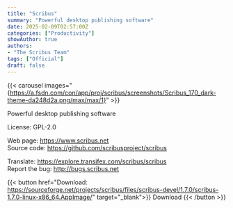 ```yaml
---
title: "Scribus"
summary: "Powerful desktop publishing software"
date: 2025-02-09T02:57:00Z
categories: ["Productivity"]
showAuthor: true
authors:
- "The Scribus Team"
tags: ["Official"]
draft: false
---
```


{{< carousel images="{https://a.fsdn.com/con/app/proj/scribus/screenshots/Scribus_170_dark-theme-da248d2a.png/max/max/1}" >}}

Powerful desktop publishing software

License: GPL-2.0

Web page: <https://www.scribus.net>  
Source code: <https://github.com/scribusproject/scribus>

Translate: <https://explore.transifex.com/scribus/scribus>  
Report the bug: <http://bugs.scribus.net>  

{{< button href="Download: <https://sourceforge.net/projects/scribus/files/scribus-devel/1.7.0/scribus-1.7.0-linux-x86_64.AppImage/>" target="_blank">}}
Download
{{< /button >}}